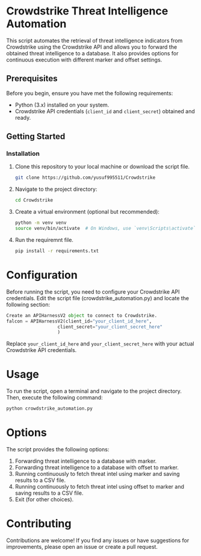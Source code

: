 # Crowdstrike Threat Intelligence Automation

This script automates the retrieval of threat intelligence indicators from Crowdstrike using the Crowdstrike API and allows you to forward the obtained threat intelligence to a database. It also provides options for continuous execution with different marker and offset settings.

## Prerequisites

Before you begin, ensure you have met the following requirements:

- Python (3.x) installed on your system.
- Crowdstrike API credentials (`client_id` and `client_secret`) obtained and ready.

## Getting Started

### Installation

1. Clone this repository to your local machine or download the script file.
   ```bash
   git clone https://github.com/yusuf995511/Crowdstrike
   ```

2. Navigate to the project directory:
   ```bash
   cd Crowdstrike
   ```
   

3. Create a virtual environment (optional but recommended):
   ```bash
   python -m venv venv
   source venv/bin/activate  # On Windows, use `venv\Scripts\activate`
   ```
   

4. Run the requiremnt file.
   ```bash
   pip install -r requirements.txt
   ```
   

# Configuration
Before running the script, you need to configure your Crowdstrike API credentials. Edit the script file (crowdstrike_automation.py) and locate the following section:
   ```python
   Create an APIHarnessV2 object to connect to Crowdstrike.
   falcon = APIHarnessV2(client_id="your_client_id_here",
                      client_secret="your_client_secret_here"
                      )
   ```
                     

Replace `your_client_id_here` and `your_client_secret_here` with your actual Crowdstrike API credentials.


# Usage
To run the script, open a terminal and navigate to the project directory. Then, execute the following command:
   ```python
   python crowdstrike_automation.py
   ```


# Options
The script provides the following options:
1. Forwarding threat intelligence to a database with marker.
2. Forwarding threat intelligence to a database with offset to marker.
3. Running continuously to fetch threat intel using marker and saving results to a CSV file.
4. Running continuously to fetch threat intel using offset to marker and saving results to a CSV file.
5. Exit (for other choices).

# Contributing
Contributions are welcome! If you find any issues or have suggestions for improvements, please open an issue or create a pull request.

